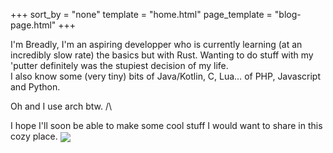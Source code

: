 +++
sort_by = "none"
template = "home.html"
page_template = "blog-page.html"
+++

<p>
I'm Breadly, I'm an aspiring developper who is currently learning (at an incredibly slow rate) the basics but with
Rust. Wanting to do stuff with my 'putter definitely was the stupiest decision of my life.<br />
I also know some (very tiny) bits of Java/Kotlin, C, Lua… of PHP, Javascript and Python.
</p>
<p>
Oh and I use arch btw. /\
</p>
<p>
I hope I'll soon be able to make some cool stuff I would want to share in this cozy place. <img
style="vertical-align: middle;" src="images/catAnim/catNom.gif" />
</p>